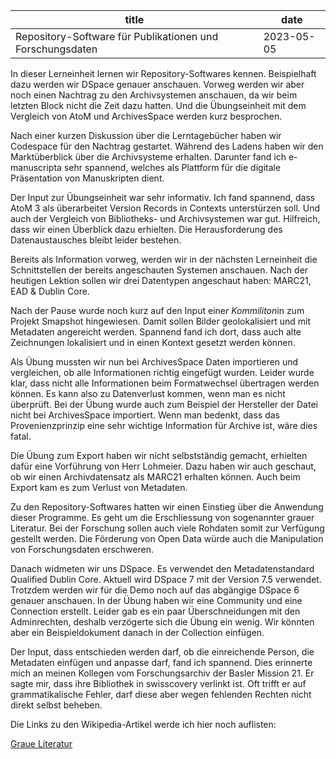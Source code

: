 |                       title                                |     date    |
| ---------------------------------------------------------- | ----------- |
| Repository-Software für Publikationen und Forschungsdaten  | 2023-05-05  |

In dieser Lerneinheit lernen wir Repository-Softwares kennen. Beispielhaft dazu werden wir DSpace genauer anschauen. Vorweg werden wir aber noch einen Nachtrag zu den Archivsystemen anschauen, da wir beim letzten Block nicht die Zeit dazu hatten. Und die Übungseinheit mit dem Vergleich von AtoM und ArchivesSpace werden kurz besprochen.

Nach einer kurzen Diskussion über die Lerntagebücher haben wir Codespace für den Nachtrag gestartet. Während des Ladens haben wir den Marktüberblick über die Archivsysteme erhalten. Darunter fand ich e-manuscripta sehr spannend, welches als Plattform für die digitale Präsentation von Manuskripten dient.

Der Input zur Übungseinheit war sehr informativ. Ich fand spannend, dass AtoM 3 als überarbeitet Version Records in Contexts unterstürzen soll. Und auch der Vergleich von Bibliotheks- und Archivsystemen war gut. Hilfreich, dass wir einen Überblick dazu erhielten. Die Herausforderung des Datenaustausches bleibt leider bestehen.

Bereits als Information vorweg, werden wir in der nächsten Lerneinheit die Schnittstellen der bereits angeschauten Systemen anschauen. Nach der heutigen Lektion sollen wir drei Datentypen angeschaut haben: MARC21, EAD & Dublin Core.

Nach der Pause wurde noch kurz auf den Input eine*r Kommiliton*in zum Projekt Smapshot hingewiesen. Damit sollen Bilder geolokalisiert und mit Metadaten angereicht werden. Spannend fand ich dort, dass auch alte Zeichnungen lokalisiert und in einen Kontext gesetzt werden können.

Als Übung mussten wir nun bei ArchivesSpace Daten importieren und vergleichen, ob alle Informationen richtig eingefügt wurden. Leider wurde klar, dass nicht alle Informationen beim Formatwechsel übertragen werden können. Es kann also zu Datenverlust kommen, wenn man es nicht überprüft. Bei der Übung wurde auch zum Beispiel der Hersteller der Datei nicht bei ArchivesSpace importiert. Wenn man bedenkt, dass das Provenienzprinzip eine sehr wichtige Information für Archive ist, wäre dies fatal.

Die Übung zum Export haben wir nicht selbstständig gemacht, erhielten dafür eine Vorführung von Herr Lohmeier. Dazu haben wir auch geschaut, ob wir einen Archivdatensatz als MARC21 erhalten können. Auch beim Export kam es zum Verlust von Metadaten.

Zu den Repository-Softwares hatten wir einen Einstieg über die Anwendung dieser Programme. Es geht um die Erschliessung von sogenannter grauer Literatur. Bei der Forschung sollen auch viele Rohdaten somit zur Verfügung gestellt werden. Die Förderung von Open Data würde auch die Manipulation von Forschungsdaten erschweren.

Danach widmeten wir uns DSpace. Es verwendet den Metadatenstandard Qualified Dublin Core. Aktuell wird DSpace 7 mit der Version 7.5 verwendet. Trotzdem werden wir für die Demo noch auf das abgängige DSpace 6 genauer anschauen. In der Übung haben wir eine Community und eine Connection erstellt. Leider gab es ein paar Überschneidungen mit den Adminrechten, deshalb verzögerte sich die Übung ein wenig. Wir könnten aber ein Beispieldokument danach in der Collection einfügen.

Der Input, dass entschieden werden darf, ob die einreichende Person, die Metadaten einfügen und anpasse darf, fand ich spannend. Dies erinnerte mich an meinen Kollegen vom Forschungsarchiv der Basler Mission 21. Er sagte mir, dass ihre Bibliothek in swisscovery verlinkt ist. Oft trifft er auf grammatikalische Fehler, darf diese aber wegen fehlenden Rechten nicht direkt selbst beheben.

Die Links zu den Wikipedia-Artikel werde ich hier noch auflisten:

[Graue Literatur](https://de.wikipedia.org/wiki/Graue_Literatur)
